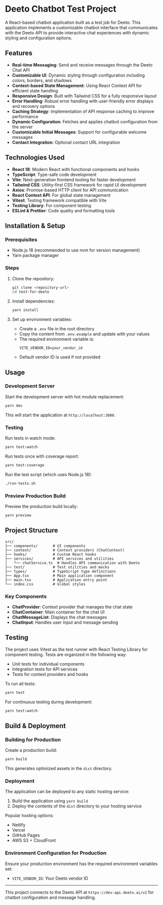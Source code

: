 # Deeto Chatbot Test Project

A React-based chatbot application built as a test job for Deeto. This application implements a customizable chatbot interface that communicates with the Deeto API to provide interactive chat experiences with dynamic styling and configuration options.

## Features

- **Real-time Messaging**: Send and receive messages through the Deeto Chat API
- **Customizable UI**: Dynamic styling through configuration including colors, borders, and shadows
- **Context-based State Management**: Using React Context API for efficient state handling
- **Responsive Design**: Built with Tailwind CSS for a fully responsive layout
- **Error Handling**: Robust error handling with user-friendly error displays and recovery options
- **Caching Strategy**: Implementation of API response caching to improve performance
- **Dynamic Configuration**: Fetches and applies chatbot configuration from the server
- **Customizable Initial Messages**: Support for configurable welcome messages
- **Contact Integration**: Optional contact URL integration

## Technologies Used

- **React 18**: Modern React with functional components and hooks
- **TypeScript**: Type-safe code development
- **Vite**: Next-generation frontend tooling for faster development
- **Tailwind CSS**: Utility-first CSS framework for rapid UI development
- **Axios**: Promise-based HTTP client for API communication
- **React Context API**: For global state management
- **Vitest**: Testing framework compatible with Vite
- **Testing Library**: For component testing
- **ESLint & Prettier**: Code quality and formatting tools

## Installation & Setup

### Prerequisites

- Node.js 18 (recommended to use nvm for version management)
- Yarn package manager

### Steps

1. Clone the repository:

   ```bash
   git clone <repository-url>
   cd test-for-deeto
   ```

2. Install dependencies:

   ```bash
   yarn install
   ```

3. Set up environment variables:
   - Create a `.env` file in the root directory
   - Copy the content from `.env.example` and update with your values
   - The required environment variable is:
     ```
     VITE_VENDOR_ID=your_vendor_id
     ```
   - Default vendor ID is used if not provided

## Usage

### Development Server

Start the development server with hot module replacement:

```bash
yarn dev
```

This will start the application at `http://localhost:3000`.

### Testing

Run tests in watch mode:

```bash
yarn test:watch
```

Run tests once with coverage report:

```bash
yarn test:coverage
```

Run the test script (which uses Node.js 18):

```bash
./run-tests.sh
```

### Preview Production Build

Preview the production build locally:

```bash
yarn preview
```

## Project Structure

```
src/
├── components/       # UI components
├── context/          # Context providers (ChatContext)
├── hooks/            # Custom React hooks
├── services/         # API services and utilities
│   └── chatService.ts  # Handles API communication with Deeto
├── test/             # Test utilities and mocks
├── types/            # TypeScript type definitions
├── App.tsx           # Main application component
├── main.tsx          # Application entry point
└── index.css         # Global styles
```

### Key Components

- **ChatProvider**: Context provider that manages the chat state
- **ChatContainer**: Main container for the chat UI
- **ChatMessageList**: Displays the chat messages
- **ChatInput**: Handles user input and message sending

## Testing

The project uses Vitest as the test runner with React Testing Library for component testing. Tests are organized in the following way:

- Unit tests for individual components
- Integration tests for API services
- Tests for context providers and hooks

To run all tests:

```bash
yarn test
```

For continuous testing during development:

```bash
yarn test:watch
```

## Build & Deployment

### Building for Production

Create a production build:

```bash
yarn build
```

This generates optimized assets in the `dist` directory.

### Deployment

The application can be deployed to any static hosting service:

1. Build the application using `yarn build`
2. Deploy the contents of the `dist` directory to your hosting service

Popular hosting options:

- Netlify
- Vercel
- GitHub Pages
- AWS S3 + CloudFront

### Environment Configuration for Production

Ensure your production environment has the required environment variables set:

- `VITE_VENDOR_ID`: Your Deeto vendor ID

---

This project connects to the Deeto API at `https://dev-api.deeto.ai/v2` for chatbot configuration and message handling.
